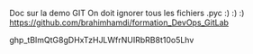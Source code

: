 Doc sur la demo GIT
On doit ignorer tous les fichiers .pyc :) :) :)
https://github.com/brahimhamdi/formation_DevOps_GitLab

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
